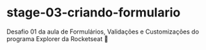 # stage-03-criando-formulario
Desafio 01 da aula de Formulários, Validações e Customizações do programa Explorer da Rocketseat 🚀
